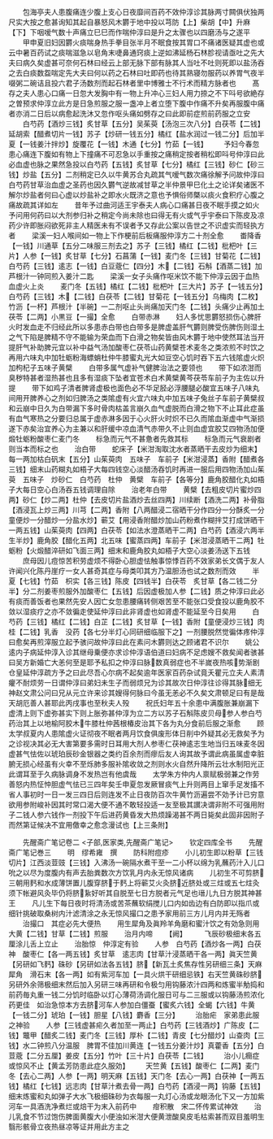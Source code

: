 <!-- { "loadSidebar": true } -->
　　包海亭夫人患腹痛连少腹上支心日夜靡间百药不效仲淳诊其脉两寸闗俱伏独两尺实大按之愈甚询知其起自暴怒风木欝于地中投以芎防【上】柴胡【中】升麻【下】下咽嗳气数十声痛立巳巳而作喘仲淳曰是升之太骤也以四磨汤与之遂平
　　甲申夏旧妇因欝火痰喘身热手拳目张半月不眠食按其胃口不痛诸医疑其虚也或云中暑百药试之痰喘滋急以皂角末啑鼻通窍痰上逆如沸延杨石林胗视请亟吐之先大夫曰病久矣虚甚可奈何石林曰经云上部无脉下部有脉其人当吐不吐则死即以盐汤吞之去白痰数盌喘定先大夫曰何以药之石林曰吐即药也待其熟寝勿服药以养胃气夜半啜粥二碗诘且投六君子汤数剂而起石林者里中博雅士不行术而精方脉者也
　　髙存之夫人患心口痛一日忽大发胸中有一物上升冲心三妇人用力捺之不下呌号欲絶存之曽预求仲淳立此方是日急煎服之服一盏冲上者立堕下腹中作痛不升矣再服腹中痛者亦消二日后以病愈起洗沐又忽作呕头痛如劈存之曰此即前症煎前药服之立安
　　白芍药【酒炒三钱】炙甘草【五分】吴茱萸【汤泡三次八分】白茯苓【二钱】延胡索【醋煮切片一钱】苏子【炒研一钱五分】橘红【盐水润过一钱二分】后加半夏【一钱姜汁拌炒】旋覆花【一钱】木通【七分】竹茹【一钱】
　　予妇今春忽患心痛连下腹如有物上下撞痛不可忍急以手重按之痛稍定按者稍松即呌号仲淳曰此必血虚也脉之果然急投以白芍药【五钱】炙甘草【七分】橘红【三钱】砂仁【砂三钱】炒盐【五分】二剂稍定已久以牛黄苏合丸疏其气嗳气数次痛徐解予问故仲淳曰白芍药甘草治血虚之圣药也因久欝气逆故减甘草之半仲景甲巳化土之论详矣诸医不解尔炒盐者何曰心虚以炒盐补之即水火既济之意也予惧俗师槩以痰火食积疗心腹之痛故疏其详如左
　　昔年予过曲河适王宇泰夫人病心口痛甚日夜不眠手摸之如火予问用何药曰以大剂参归补之稍定今尚未除也曰得无有火或气乎宇泰曰下陈皮及凉药少许即胀闷欲死非主人精医未有不误者予又存此公案以告世之不识虚实而轻执方者
　　梁溪一妇人喉间如一物上下作梗前后板痛服仲淳方二十剂全愈
　　畨降香【一钱】川通草【五分二味服三剂去之】苏子【三钱】橘红【二钱】枇杷叶【三片】人参【一钱】炙甘草【七分】石菖蒲【一钱】麦门冬【三钱】甘菊花【二钱】白芍药【三钱】逺志【一钱】白豆蔲仁【四分】木【二钱】石斛【酒蒸二钱】加芦根汁一钟同煎入姜汁二匙
　　梁溪一女子头痛作呕米饮不能下仲淳云因于血热血虚火上炎
　　麦门冬【五钱】橘红【二钱】枇杷叶【三大片】苏子【一钱五分】白芍药【三钱】木【二钱】白茯苓【二钱】甘菊花【一钱五分】乌梅肉【二枚】竹沥【一杯】芦根汁【半碗】一二剂呕止头尚痛加天门冬【二钱】头痛少止再加土茯苓【二两】小黒豆【一撮】全愈
　　白带赤淋
　　妇人多忧思欝怒损伤心脾肝火时发血走不归经此所以多患赤白带也白带多是脾虚盖肝气欝则脾受伤脾伤则湿土之气下陷是脾精不守不能输为荣血而下白滑之物矣皆由风木欝于地中使然耳法当开提肝气补助脾元宜以补中益气汤加酸枣仁茯苓山药黄檗苍术麦冬之类浓煎不时饮之再用六味丸中加牡蛎粉海螵蛸杜仲牛膝蜜丸光大如豆空心饥时吞下五六钱隂虚火炽加枸杞子五味子黄檗
　　白带多属气虚补气健脾治法之要领也
　　带下如浓泔而臭秽特甚者湿热甚也且多有湿痰下坠者宜苍术白术黄檗黄芩茯苓车前子为主佐以升提
　　带下如鸡子清者脾肾虚极也面色必不华足胫必浮腰腿必酸宜五味子八味丸间用开脾养心之剂如归脾汤之类隂虚有火宜六味丸中加五味子兔丝子车前子黄檗叔和云崩中日久为白带漏下多时骨肉枯盖言崩久血气虚脱而白滑之物下不止耳此症虽有血气寒热之分要归总属于虚赤淋多因于心火肝火时炽不已久而隂血渐虚中气渐损遂下赤矣治宜养心为主兼以和肝缓中凉血清气赤带久不止则血虚宜胶艾四物汤加便煅牡蛎粉酸枣仁麦门冬
　　标急而元气不甚惫者先救其标
　　标急而元气衰剧者则当本而标之也
　　治白带
　　蛇床子【米泔淘取沈水者蒸晒干去皮炒为细末】每一两加枯白矾末【五分】山茱萸肉　五味子　车前子【米泔浸蒸】香附【醋煮各三钱】细末山药糊丸如梧子大每四钱空心淡醋汤吞饥时再进一服后用四物汤加山茱萸　五味子　炒砂仁　白芍药　杜仲　黄檗　车前子【各等分】鹿角胶醋化丸如梧子大每日空心白汤吞五钱调理自除
　　治老年白带
　　黄檗【去粗皮切片蜜炒四两】砂仁【炒二两】杜仲【去皮切片盐酒炒去丝四两】川续断【酒洗二两】补骨脂【酒浸瓦上炒三两】川芎【二两】香附【八两醋浸二宿晒干分作四分一分酥炙一分童便炒一分醋炒一分盐水炒】蕲艾【用浸香附醋炒加山药粉煮作糊拌艾打成饼晒干一两五钱】山茱萸肉【四两】白茯苓【如法水澄蒸晒干二两】白芍药【酒浸六两半生半炒】鹿角胶【醋化五两】北五味【蜜蒸四两】车前子【米泔浸蒸晒干二两】牡蛎粉【火煅醋淬研如飞面三两】细末和鹿角胶丸如梧子大空心淡姜汤送下五钱
　　庶母因儿痘惊苦积劳虚烦不得卧心胆虚怯触事惊悸百药不效家弟长文偶于友人许闻兴化陈丹崖疗一女人甚奇其症与母类叩其方乃温胆汤也试之数剂而效
　　半夏【七钱】竹茹　枳实【各三钱】陈皮【四钱半】白茯苓　炙甘草【各二钱二分半】分二剂姜枣煎服外加酸枣仁【五钱】后因虚极加人参【二钱】质之仲淳曰此必有痰而善饭者也果然先安人因亡女忽患腰痛转侧艰苦至不能张口受食投以鹿角胶不敛以湿痰疗之亦不敛徧走使延仲淳曰此非肾虚也如肾虚不能延至今日矣用
　　白芍药【三钱】橘红【二钱】白芷【二钱】炙甘草【一钱】香附【童便浸炒三钱】肉桂【二钱】乳香　没药【各七分半灯心同研细临服下之】一剂腰脱然觉徧体疼仲淳曰愈矣再煎滓服立起予骇问故仲淳曰此在素问木欝则达之顾诸君不识尔
　　姚公逺内子病延仲淳入诊其继母乗便亦求诊仲淳语伯道曰妇病不足虑嫂不救矣闻者骇甚曰吴方新婚亡大恙何至是耶予私扣之仲淳曰脉数真弱症也不半嵗夜热咳势渐剧仓皇延仲淳疏方予之曰此尽吾心尔病不起矣逾年医家百药杂试竟夭瞿元立夫人素清癯不耐烦劳一日谓仲淳曰弟妇未生子而弱烦兄为诊其故次日仲淳往诊得其脉细无神赵文肃公问曰兄从元立许来诊其嫂得何脉曰今虽无恙必不久矣文肃顿足曰有是哉天胡厄善人甚耶此丙戌事也至秋夫人殁
　　祝氏妇年五十余患中满腹胀兼崩漏下虚清上则下虚弥甚实下则上胀弥甚仲淳为立二方以苏子石斛陈皮贝母参人参白芍药治其上以地榆阿胶木牛膝杜仲茜根椿皮治其下各为丸分食前后服之渐愈
　　顾太学叔夏内人患隂虚火证彻夜不眠者两月饮食俱废形体日削中外疑其必无救矣予为之诊视决其必无大害第要多需时日耳用大剂人参枣仁茯神逺志生地当归五味麦冬因虚甚气怯佐以琥珀辰砂金银器之类约百余剂而瘳后友人询其故予谓此病虽属虚幸脏腑无损心经虽有火幸不至烁肺多服补隂收敛之剂则水火自然升降所云壮水制阳光正此谓耳至于久病脉调身不发热岂有他虞哉
　　太学朱方仲内人禀赋极弱兼之作劳善怒内热怔忡胆虚气怯已三四年矣壬申夏忽发厥冒痰气上升则两目上窜手足发搐不省人事初时一日一发三四日后则连发不止日夜防百次牛黄竹沥遍尝不効予计已穷意欲用参附峻补因其时常口渴大便不通不敢轻投适一友至极其讃决谓非附不可强用附子二钱人参六钱作一剂投下午后进药黄昏发大热烦躁渴甚不两日毙矣此固非因附子而然第证候决不宜用儌幸之愈念漫试也【上三条附】





　　先醒斋广笔记卷二
<子部,医家类,先醒斋广笔记>
　　钦定四库全书
　　先醒斋广笔记巻三
　　明　缪希雍　撰
　　防科附痘疹
　　小儿初生即以粉草【三钱切片】江西淡荳豉【三钱】入沸汤一碗隔水煮干至一二小杯以绵为乳蘸药汁入儿口吮之以尽为度腹内有声去胎粪数次方饮乳月内永无惊风诸病
　　儿初生不可剪脐三朝用麫和水成薄饼置儿腹穿脐于麫上将蕲艾火灸脐近脐处或三炷或五七炷灸须下帐避风灸毕仍将脐紥好听其自脱至七日方脱者元气足也瑨儿九日方脱其神甚王
　　凡儿生下每日夜时将清汤或苦茶蘸软绢搅儿口内如齿边有白防即以指爪或细针挑破取桑树内汁滤清涂之永无惊风撮口之患予家用前三方儿月内并无殇者
　　治撮口　其症必先大便热
　　用生犀角及眞羚羊角磨和蜜汁饮之有効急则用大黄【二钱】甘草【二钱】煎服
　　治月内啼
　　【阙】　　　飞辰砂极细末各五厘涂儿舌上立止
　　治胎惊　仲淳定有验
　　人参　白芍药【酒炒各一两】白茯神　酸枣仁【各一两五钱】炙甘草　逺志肉【甘草汁浸蒸晒干各一两】眞天竺黄【另研如飞麫】硃砂【另研如法各五钱】脐【新瓦土炙焦存性另研细三条】天麻　犀角　滑石末【各一两】如有紫河车加【一具火烘干研细忌铁】右天竺黄硃砂脐另研外余筛极细末然后加入另研三味再研和令极匀用钩藤浓汁四两和炼蜜半觔捣和前药毎丸重一钱二分饥时临卧以灯心薄荷汤调化服日可与二三服或以钩藤汤煎浓化药更佳　如治急惊本方去脐河车人参加白僵蚕【蜜炙六钱】全蝎【六钱】牛黄【一钱二分】琥珀【一钱】胆星【八钱】麝香【三分】
　　治胎疟　家弟患此服之神验
　　人参【三钱虚甚疟久者加至一两止】白芍药【三钱酒炒】广陈皮【二钱】鼈甲【醋炙二钱】麦门冬【三钱】厚朴【二钱】青皮【七分醋炒】山查肉【三钱】水二钟煎八分温服　脾胃不佳加川黄连【一钱五分姜汁炒】真藿香【五分】白荳蔲【二分五厘】姜皮【五分】竹叶【三十片】白茯苓【二钱】
　　治小儿癎症或惊风不止【黄孟芳防患此症久服効】
　　天竺黄【五钱】酸枣仁【二两】麦门冬【去心二两】人参【一两】明天麻【五钱】天门冬【去心一两】白茯神【一两五钱】橘红【七钱】远志肉【甘草汁煮去骨一两】白芍药【酒浸一两】钩藤【五钱】细末炼蜜和丸如弹子大水飞极细硃砂为衣每服一丸灯心汤或龙眼汤化下又一方加紫河车一具酒洗净煮烂或焙干为末入前药中
　　疳积散　宋二怀传累试神效
　　治儿乳食不节过饱伤脾面黄腹大小便浊如米泔大便黄泄酸臭皮毛枯索甚而双目羞明生翳形骸骨立夜热昼凉等证并用此方主之
